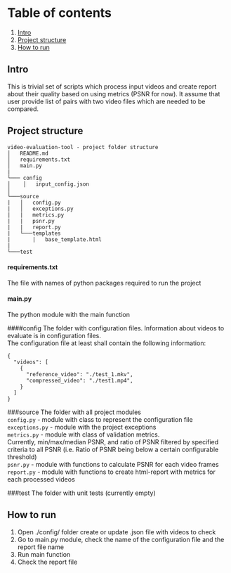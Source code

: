 # Table of contents
1. [Intro](#intro)
2. [Project structure](#structure)
3. [How to run](#run)
## Intro <a name="intro"></a>
This is trivial set of scripts which process input videos and create report about their quality based on using metrics (PSNR for now).
It assume that user provide list of pairs with two video files which are needed to be compared.
## Project structure <a name="structure"></a>
```
video-evaluation-tool - project folder structure
│   README.md  
│   requirements.txt
│   main.py
|
└─── config  
│    │   input_config.json  
│   
└───source
|   │   config.py
|   │   exceptions.py
|   |   metrics.py
|   |   psnr.py
|   |   report.py
|   └───templates
|       |   base_template.html
|
└───test  
```

#### requirements.txt
The file with names of python packages required to run the project  

#### main.py
The python module with the main function  

####config
The folder with configuration files. Information about videos to evaluate is in configuration files.  
The configuration file at least shall contain the following information:  
```
{
  "videos": [
    {
      "reference_video": "./test_1.mkv",
      "compressed_video": "./test1.mp4",
    }
  ]
}
```

###source
The folder with all project modules  
```config.py``` - module with class to represent the configuration file   
```exceptions.py``` - module with the project exceptions  
```metrics.py``` - module with class of validation metrics.  
Currently, min/max/median PSNR, and ratio of PSNR filtered by specified criteria to all PSNR (i.e. Ratio of PSNR being below a certain configurable threshold)  
```psnr.py``` - module with functions to calculate PSNR for each video frames  
```report.py``` - module with functions to create html-report with metrics for each processed videos  

###test
The folder with unit tests (currently empty)

## How to run <a name="run"></a>
1. Open ./config/ folder create or update .json file with videos to check
2. Go to main.py module, check the name of the configuration file and the report file name
3. Run main function
4. Check the report file